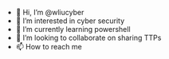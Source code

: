 - 👋 Hi, I’m @wliucyber
- 👀 I’m interested in cyber security
- 🌱 I’m currently learning powershell
- 💞️ I’m looking to collaborate on sharing TTPs
- 📫 How to reach me 

<!---
--->
